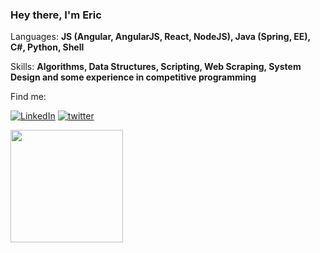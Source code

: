 ### Hey there, I'm Eric
<p>
  <em></em>
</p>
 
<p align="left">
  Languages: <strong>
    JS (Angular, AngularJS, React, NodeJS), Java (Spring, EE), C#, Python, Shell
  </strong>
</p>
<p align="left">
  Skills: <strong>
    Algorithms, Data Structures, Scripting, Web Scraping, System Design and some experience in competitive programming
  </strong>
</p>


<p align="left">
 Find me:
</p>


[![LinkedIn](https://img.shields.io/badge/LinkedIn-0077B5?style=for-the-badge&logo=linkedin&logoColor=white)](https://www.linkedin.com/in/ericbreno/)
[![twitter](https://img.shields.io/badge/twitter-1DA1F2?style=for-the-badge&logo=twitter&logoColor=white)](https://twitter.com/ericbreno)

<div>
<a href="https://github.com/ericbreno"> <img height="180em" src="https://github-readme-stats.vercel.app/api?username=ericbreno&show_icons=true&theme=tokyonight&include_all_commits=true&count_private=true"/>

<!--

Here are some ideas to get you started:

- 🔭 I’m currently working on ...
- 🌱 I’m currently learning ...
- 👯 I’m looking to collaborate on ...
- 🤔 I’m looking for help with ...
- 💬 Ask me about ...
- 📫 How to reach me: ...
- 😄 Pronouns: ...
- ⚡ Fun fact: ...
-->
